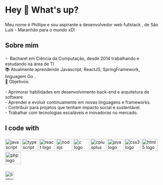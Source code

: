 <h1 align="left">Hey 👋 What's up?</h1>

###

<p align="left">Meu nome é Phillipe e sou  aspirante a desenvolvedor web fullstack , de São Luís - Maranhão para o mundo xD!</p>

###

<h2 align="left">Sobre mim</h2>

###

<p align="left">✨ Bacharel em Ciência da Computação, desde 2014 trabalhando e estudando na área de TI<br>📚 Atualmente aprendendo Javascript, ReactJS, SpringFramework, linguagem Go .<br>
  🎯 Objetivos: <br>
  <br>
  - Aprimorar habilidades em desenvolvimento back-end e arquitetura de software <br>
  - Aprender e evoluir continuamente em novas linguagens e frameworks. <br>
  - Contribuir para projetos que tenham impacto social e sustentável. <br>
  - Trabalhar com tecnologias escaláveis e inovadoras no mercado.</p>

###

<h2 align="left">I code with</h2>

###

<div align="left">
  <img src="https://cdn.jsdelivr.net/gh/devicons/devicon/icons/javascript/javascript-original.svg" height="40" width="52" alt="javascript logo"  />
  <img src="https://cdn.jsdelivr.net/gh/devicons/devicon/icons/typescript/typescript-original.svg" height="40" width="52" alt="typescript logo"  />
  <img src="https://cdn.jsdelivr.net/gh/devicons/devicon/icons/react/react-original.svg" height="40" width="52" alt="react logo"  />
  <img src="https://cdn.jsdelivr.net/gh/devicons/devicon/icons/nodejs/nodejs-original.svg" height="40" width="52" alt="nodejs logo"  />
  <img src="https://cdn.jsdelivr.net/gh/devicons/devicon/icons/c/c-original.svg" height="40" width="52" alt="c logo"  />
  <img src="https://cdn.jsdelivr.net/gh/devicons/devicon/icons/cplusplus/cplusplus-original.svg" height="40" width="52" alt="cplusplus logo"  />
  <img src="https://cdn.jsdelivr.net/gh/devicons/devicon/icons/java/java-original.svg" height="40" width="52" alt="java logo"  />
  <img src="https://cdn.jsdelivr.net/gh/devicons/devicon/icons/css3/css3-original.svg" height="40" width="52" alt="css3 logo"  />
  <img src="https://cdn.jsdelivr.net/gh/devicons/devicon/icons/html5/html5-original.svg" height="40" width="52" alt="html5 logo"  />
  <img src="https://cdn.jsdelivr.net/gh/devicons/devicon/icons/php/php-original.svg" height="40" width="52" alt="php logo"  />
</div>

###

<div align="left">
  <a href="https://www.linkedin.com/in/phillipemendonca/" target="_blank">
    <img src="https://img.shields.io/static/v1?message=LinkedIn&logo=linkedin&label=&color=0077B5&logoColor=white&labelColor=&style=for-the-badge" height="29" alt="linkedin logo"  />
  </a>
</div>

###
